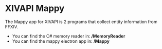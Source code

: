 # XIVAPI Mappy

The Mappy app for XIVAPI is 2 programs that collect entity information from FFXIV.

- You can find the C# memory reader in: **/MemoryReader**
- You can find the mappy electron app in: **/Mappy**
